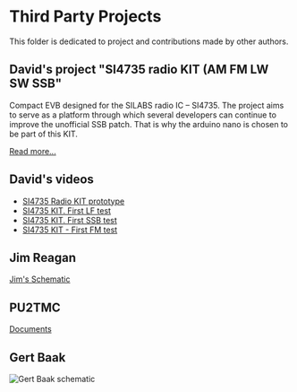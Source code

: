 # Third Party Projects

This folder is dedicated to project and contributions made by other authors.


## David's project "SI4735 radio KIT (AM FM LW SW SSB"
Compact EVB designed for the SILABS radio IC – SI4735.
The project aims to serve as a platform through which several developers can continue to improve the unofficial SSB patch. That is why the arduino nano is chosen to be part of this KIT.

[Read more...](https://davidmartinsengineering.wordpress.com/si4735-radio-kit/)


## David's videos 

* [SI4735 Radio KIT prototype](https://youtu.be/ENqokz09xvU)
* [SI4735 KIT. First LF test](https://youtu.be/hjDvo8ehZi4)
* [SI4735 KIT. First SSB test](https://youtu.be/bZW6NiOEGSQ)
* [SI4735 KIT - First FM test](https://youtu.be/LudpuwJSajU)



## Jim Reagan

[Jim's Schematic](https://github.com/pu2clr/SI4735/tree/master/extras/Third_Party_Projects/Jim%20Reagan)


## PU2TMC

[Documents](https://github.com/pu2clr/SI4735/tree/master/extras/Third_Party_Projects/Luiz_pu2tmc)

## Gert Baak

![Gert Baak schematic](https://github.com/pu2clr/SI4735/blob/master/extras/Third_Party_Projects/Gert_Baak/schematic_esp32_si4735_Gert_Baak.jpg)
